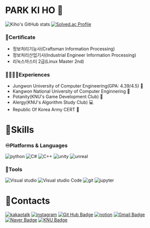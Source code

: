 # PARK KI HO 🤣
![Kiho's GitHub stats](https://github-readme-stats.vercel.app/api?username=kihopark811&show_icons=true&theme=github_dark)
[![Solved.ac Profile](http://mazassumnida.wtf/api/v2/generate_badge?boj=kiho000811)](https://solved.ac/profile/kiho000811)

### 🪪Certificate
- 정보처리기능사(Craftsman Information Processing)
- 정보처리산업기사(Industrial Engineer Information Processing)
- 리눅스마스터 2급(Linux Master 2nd)

### 🏃🏻‍♂️‍➡️Experiences
* Jungwon University of Computer Engineering(GPA: 4.39/4.5) 🏫
* Kangwon National University of Computer Enginnering 🏫
* Potanity(KNU's Game Development Club) 🥔
* Alergy(KNU's Algorithm Study Club) 💻
* Republic Of Korea Army CERT 🔐

# 🔹Skills  
### ♾️Platforms & Languages
![python](https://img.shields.io/badge/python-3776AB?style=flat-square&logo=python&logoColor=yellow)
![C#](https://img.shields.io/badge/C%23-7C4EC4?style=flat-square&logo=sharp&logoColor=white)
![C++](https://img.shields.io/badge/c++-00599C?style=flat-square&logo=c%2B%2B&logoColor=white)
![unity](https://img.shields.io/badge/unity-000000?style=flat-square&logo=unity&logoColor=white)
![unreal](https://img.shields.io/badge/unreal-FFFFFF?style=flat-square&logo=unrealengine&logoColor=black)

### 🔧Tools
![Visual studio](https://img.shields.io/badge/Visual_Studio-5C2D91?style=flat-square&logo=VisualStudio&logoColor=white)
![Visual studio Code](https://img.shields.io/badge/Visual_Studio_Code-007ACC?style=flat-square&logo=VisualStudioCode&logoColor=white)
![git](https://img.shields.io/badge/git-00599C?style=flat-square&logo=git&logoColor=white)
![jupyter](https://img.shields.io/badge/jupyter-F37626?style=flat-square&logo=jupyter&logoColor=white)

# 📧Contacts 
[![kakaotalk](https://img.shields.io/badge/kakaotalk-FFCD00?style=flat-square&logo=kakaotalk&logoColor=black)](https://open.kakao.com/o/sl0mgIhh)
[![instagram](https://img.shields.io/badge/instagram-FF0069?style=flat-square&logo=instagram&logoColor=white)](https://www.instagram.com/kiho_park811?igsh=MXQzaWk2ZW1mYWtpaw==)
[![Git Hub Badge](https://img.shields.io/badge/GitHub-181717?style=flat-square&logo=GitHub&logoColor=white)](https://github.com/KihoPark811)
[![notion](https://img.shields.io/badge/notion-000000.svg?style=flat-square&logo=notion&logoColor=white)](https://www.notion.so/Game-Development-106676eb1d39800db3b1cbe1dac6fe8e)
[![Gmail Badge](https://img.shields.io/badge/Gmail-003366?style=flat-square&logo=Gmail&logoColor=white&link=mailto:gpkiho000811@gmail.com)](mailto:gpkiho000811@gmail.com)
[![Naver Badge](https://img.shields.io/badge/Naver-03C75A?style=flat-square&logo=Naver&logoColor=white&link=mailto:gpkiho000811@naver.com)](mailto:gpkiho000811@naver.com)
[![KNU Badge](https://img.shields.io/badge/Kangwon_National_University-00B2FF?style=flat-square&logo=messenger&logoColor=white&link=mailto:202214296@kangwon.ac.kr)](mailto:202214296@kangwon.ac.kr)
